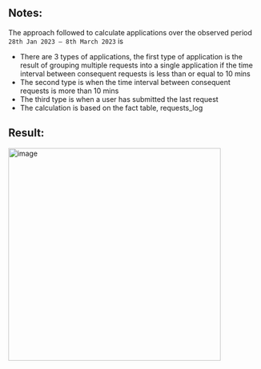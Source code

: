 ## Notes: ##

The approach followed to calculate applications over the observed period ```28th Jan 2023 – 8th March 2023``` is


  * There are 3 types of applications, the first type of application is the result of grouping multiple requests into a single application if the time interval between consequent requests is less than or equal to 10 mins
  * The second type is when the time interval between consequent requests is more than 10 mins
  * The third type is when a user has submitted the last request
  * The calculation is based on the fact table, requests_log



## Result: ##

<img width="424" alt="image" src="https://github.com/sanski96yadav/finn/assets/175153827/0514a4ac-23cd-41a5-9994-90dde1582041">

